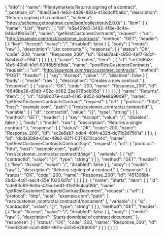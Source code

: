 {
  "info": {
    "name": "Plentymarkets Returns signing of a contract",
    "_postman_id": "1bad35e4-1e63-4d39-882a-413d3cff0a8c",
    "description": "Returns signing of a contract.",
    "schema": "https://schema.getpostman.com/json/collection/v2.0.0/"
  },
  "item": [
    {
      "name": "List",
      "item": [
        {
          "id": "e5e409d3-3482-4f8e-8c4a-946a119d5a74",
          "name": "getRestCustomerContracts",
          "request": {
            "url": "http://example.com/rest/customer_contracts",
            "method": "GET",
            "header": [
              {
                "key": "Accept",
                "value": "*/*",
                "disabled": false
              }
            ],
            "body": {
              "mode": "raw"
            },
            "description": "List contracts."
          },
          "response": [
            {
              "status": "OK",
              "code": 200,
              "name": "Response_200",
              "id": "84eb7aab-c950-46f7-8dcf-9a54bb2c7f94"
            }
          ]
        }
      ]
    },
    {
      "name": "Creates",
      "item": [
        {
          "id": "ce7768a3-14e5-40b8-b1cf-631f6b5fd8da",
          "name": "postRestCustomerContracts",
          "request": {
            "url": "http://example.com/rest/customer_contracts",
            "method": "POST",
            "header": [
              {
                "key": "Accept",
                "value": "*/*",
                "disabled": false
              }
            ],
            "body": {
              "mode": "raw"
            },
            "description": "Creates a new contract."
          },
          "response": [
            {
              "status": "OK",
              "code": 200,
              "name": "Response_200",
              "id": "6646be26-d9d9-492c-b562-2be076bdb05d"
            }
          ]
        }
      ]
    },
    {
      "name": "Returns",
      "item": [
        {
          "id": "42b8d079-ccaf-4195-9852-93fee8690d97",
          "name": "getRestCustomerContractsContract",
          "request": {
            "url": {
              "protocol": "http",
              "host": "example.com",
              "path": [
                "rest/customer_contracts/:contractId"
              ],
              "variable": [
                {
                  "id": "contractId",
                  "value": "{}",
                  "type": "string"
                }
              ]
            },
            "method": "GET",
            "header": [
              {
                "key": "Accept",
                "value": "*/*",
                "disabled": false
              }
            ],
            "body": {
              "mode": "raw"
            },
            "description": "Returns a single contract."
          },
          "response": [
            {
              "status": "OK",
              "code": 200,
              "name": "Response_200",
              "id": "ec2a6ab7-bdd4-40f4-a32d-dd71c2d7561a"
            }
          ]
        },
        {
          "id": "dcda309d-01ec-49b2-82f1-0374210ca44c",
          "name": "getRestCustomerContractsContractSign",
          "request": {
            "url": {
              "protocol": "http",
              "host": "example.com",
              "path": [
                "rest/customer_contracts/:contractId/sign"
              ],
              "variable": [
                {
                  "id": "contractId",
                  "value": "{}",
                  "type": "string"
                }
              ]
            },
            "method": "GET",
            "header": [
              {
                "key": "Accept",
                "value": "*/*",
                "disabled": false
              }
            ],
            "body": {
              "mode": "raw"
            },
            "description": "Returns signing of a contract."
          },
          "response": [
            {
              "status": "OK",
              "code": 200,
              "name": "Response_200",
              "id": "451306bf-2bd3-4c81-aac4-25e1f0304d7d"
            }
          ]
        }
      ]
    },
    {
      "name": "Starts",
      "item": [
        {
          "id": "cde93c69-9c9a-475a-bd41-31e26c4ca06b",
          "name": "getRestCustomerContractsContractDocument",
          "request": {
            "url": {
              "protocol": "http",
              "host": "example.com",
              "path": [
                "rest/customer_contracts/:contractId/document"
              ],
              "variable": [
                {
                  "id": "contractId",
                  "value": "{}",
                  "type": "string"
                }
              ]
            },
            "method": "GET",
            "header": [
              {
                "key": "Accept",
                "value": "*/*",
                "disabled": false
              }
            ],
            "body": {
              "mode": "raw"
            },
            "description": "Starts download of contract document."
          },
          "response": [
            {
              "status": "OK",
              "code": 200,
              "name": "Response_200",
              "id": "7ee632e9-cca1-4691-901e-a52e5e286000"
            }
          ]
        }
      ]
    }
  ]
}